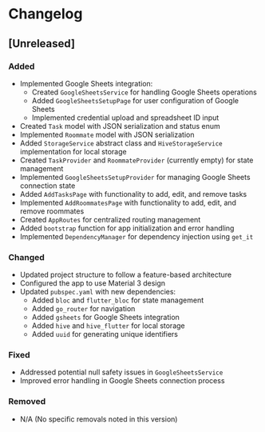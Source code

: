 # Changelog

## [Unreleased]

### Added

- Implemented Google Sheets integration:
  - Created `GoogleSheetsService` for handling Google Sheets operations
  - Added `GoogleSheetsSetupPage` for user configuration of Google Sheets
  - Implemented credential upload and spreadsheet ID input
- Created `Task` model with JSON serialization and status enum
- Implemented `Roommate` model with JSON serialization
- Added `StorageService` abstract class and `HiveStorageService` implementation for local storage
- Created `TaskProvider` and `RoommateProvider` (currently empty) for state management
- Implemented `GoogleSheetsSetupProvider` for managing Google Sheets connection state
- Added `AddTasksPage` with functionality to add, edit, and remove tasks
- Implemented `AddRoommatesPage` with functionality to add, edit, and remove roommates
- Created `AppRoutes` for centralized routing management
- Added `bootstrap` function for app initialization and error handling
- Implemented `DependencyManager` for dependency injection using `get_it`

### Changed

- Updated project structure to follow a feature-based architecture
- Configured the app to use Material 3 design
- Updated `pubspec.yaml` with new dependencies:
  - Added `bloc` and `flutter_bloc` for state management
  - Added `go_router` for navigation
  - Added `gsheets` for Google Sheets integration
  - Added `hive` and `hive_flutter` for local storage
  - Added `uuid` for generating unique identifiers

### Fixed

- Addressed potential null safety issues in `GoogleSheetsService`
- Improved error handling in Google Sheets connection process

### Removed

- N/A (No specific removals noted in this version)
